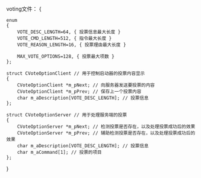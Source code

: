 voting文件：
{

    enum
    {
	    VOTE_DESC_LENGTH=64, { 投票信息最大长度 }
	    VOTE_CMD_LENGTH=512, { 指令最大长度 }
	    VOTE_REASON_LENGTH=16, { 投票理由最大长度 }

	    MAX_VOTE_OPTIONS=128, { 投票最大项数 }
    };

    struct CVoteOptionClient // 用于控制启动器的投票内容显示
    {
    	CVoteOptionClient *m_pNext; // 向服务器发送要投票的内容
	    CVoteOptionClient *m_pPrev; // 保存上一个投票内容
    	char m_aDescription[VOTE_DESC_LENGTH]; // 投票信息
    };

    struct CVoteOptionServer // 用于处理服务端的投票
    {
    	CVoteOptionServer *m_pNext; // 检测投票是否存在，以及处理投票成功后的效果
    	CVoteOptionServer *m_pPrev; // 辅助检测投票是否存在，以及处理投票成功后的效果
    	char m_aDescription[VOTE_DESC_LENGTH]; // 投票信息
    	char m_aCommand[1]; // 投票的项目
    };
}
